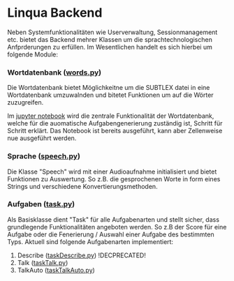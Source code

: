 # Linqua Backend

Neben Systemfunktionalitäten wie Userverwaltung, Sessionmanagement etc. bietet das Backend mehrer Klassen um die sprachtechnologischen Anfprderungen zu erfüllen. Im Wesentlichen handelt es sich hierbei um folgende Module:

### Wortdatenbank ([words.py](server/server/words.ipynb))
Die Wortdatenbank bietet Möglichkeitne um die SUBTLEX datei in eine Wortdatenbank umzuwalnden und bitetet Funktionen um auf die Wörter zuzugreifen.

Im [jupyter notebook](example/words.ipynb) wird die zentrale Funktionalität der Wortdatenbank, welche für die auomatische Aufgabengenerierung zuständig ist, Schritt für Schritt erklärt.
Das Notebook ist bereits ausgeführt, kann aber Zellenweise nue ausgeführt werden.


### Sprache ([speech.py](server/server/speech.ipynb))
Die Klasse "Speech" wird mit einer Audioaufnahme initialisiert und bietet Funktionen zu Auswertung. So z.B. die gesprochenen Worte in form eines Strings und verschiedene Konvertierungsmethoden.

### Aufgaben ([task.py](server/server/speech.ipynb))
Als Basisklasse dient "Task" für alle Aufgabenarten und stellt sicher, dass grundlegende Funktionalitäten angeboten werden. So z.B der Score für eine Aufgabe oder die Fenerierung / Auswahl einer Aufgabe des bestimmten Typs.
Aktuell sind folgende Aufgabenarten implementiert:

1. Describe ([taskDescribe.py](server/server/taskDescribe.ipynb)) !DECPRECATED!
2. Talk ([taskTalk.py](server/server/taskTalk.ipynb))
3. TalkAuto ([taskTalkAuto.py](server/server/taskTalkAuto.ipynb))